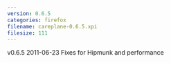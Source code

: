 ```yaml
---
version: 0.6.5
categories: firefox
filename: careplane-0.6.5.xpi
filesize: 111
---
```

v0.6.5 2011-06-23
  Fixes for Hipmunk and performance

